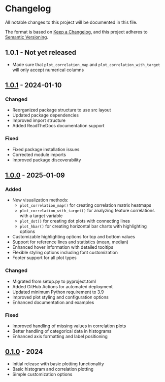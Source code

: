 # Changelog
All notable changes to this project will be documented in this file.

The format is based on [Keep a Changelog](https://keepachangelog.com/en/1.0.0/),
and this project adheres to [Semantic Versioning](https://semver.org/spec/v2.0.0.html).

## 1.0.1 - Not yet released
- Made sure that `plot_correlation_map` and `plot_correlation_with_target` will only accept numerical columns

## [1.0.1] - 2024-01-10

### Changed
- Reorganized package structure to use src layout
- Updated package dependencies
- Improved import structure
- Added ReadTheDocs documentation support

### Fixed
- Fixed package installation issues
- Corrected module imports
- Improved package discoverability

## [1.0.0] - 2025-01-09

### Added
- New visualization methods:
  - `plot_correlation_map()` for creating correlation matrix heatmaps
  - `plot_correlation_with_target()` for analyzing feature correlations with a target variable
  - `plot_dot()` for creating dot plots with connecting lines
  - `plot_hbar()` for creating horizontal bar charts with highlighting options
- Customizable highlighting options for top and bottom values
- Support for reference lines and statistics (mean, median)
- Enhanced hover information with detailed tooltips
- Flexible styling options including font customization
- Footer support for all plot types

### Changed
- Migrated from setup.py to pyproject.toml
- Added GitHub Actions for automated deployment
- Updated minimum Python requirement to 3.9
- Improved plot styling and configuration options
- Enhanced documentation and examples

### Fixed
- Improved handling of missing values in correlation plots
- Better handling of categorical data in histograms
- Enhanced axis formatting and label positioning

## [0.1.0] - 2024
- Initial release with basic plotting functionality
- Basic histogram and correlation plotting
- Simple customization options

[1.0.1]: https://github.com/jpcurada/exploralytics/releases/tag/v1.0.1
[1.0.0]: https://github.com/jpcurada/exploralytics/releases/tag/v1.0.0
[0.1.0]: https://github.com/jpcurada/exploralytics/releases/tag/v0.1.0